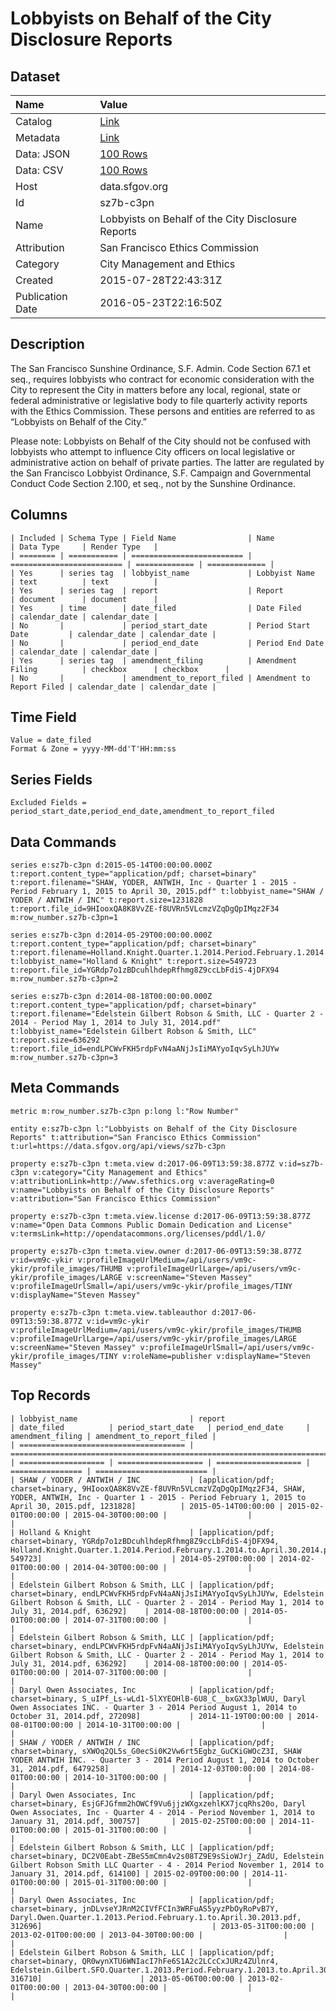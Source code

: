# Lobbyists on Behalf of the City Disclosure Reports

## Dataset

| Name | Value |
| :--- | :---- |
| Catalog | [Link](https://catalog.data.gov/dataset/lobbyists-on-behalf-of-the-city-disclosure-reports) |
| Metadata | [Link](https://data.sfgov.org/api/views/sz7b-c3pn) |
| Data: JSON | [100 Rows](https://data.sfgov.org/api/views/sz7b-c3pn/rows.json?max_rows=100) |
| Data: CSV | [100 Rows](https://data.sfgov.org/api/views/sz7b-c3pn/rows.csv?max_rows=100) |
| Host | data.sfgov.org |
| Id | sz7b-c3pn |
| Name | Lobbyists on Behalf of the City Disclosure Reports |
| Attribution | San Francisco Ethics Commission |
| Category | City Management and Ethics |
| Created | 2015-07-28T22:43:31Z |
| Publication Date | 2016-05-23T22:16:50Z |

## Description

The San Francisco Sunshine Ordinance, S.F. Admin. Code Section 67.1 et seq., requires lobbyists who contract for economic consideration with the City to represent the City in matters before any local, regional, state or federal administrative or legislative body to file quarterly activity reports with the Ethics Commission. These persons and entities are referred to as “Lobbyists on Behalf of the City.”

Please note: Lobbyists on Behalf of the City should not be confused with lobbyists who attempt to influence City officers on local legislative or administrative action on behalf of private parties. The latter are regulated by the San Francisco Lobbyist Ordinance, S.F. Campaign and Governmental Conduct Code Section 2.100, et seq., not by the Sunshine Ordinance.

## Columns

```ls
| Included | Schema Type | Field Name                | Name                      | Data Type     | Render Type   |
| ======== | =========== | ========================= | ========================= | ============= | ============= |
| Yes      | series tag  | lobbyist_name             | Lobbyist Name             | text          | text          |
| Yes      | series tag  | report                    | Report                    | document      | document      |
| Yes      | time        | date_filed                | Date Filed                | calendar_date | calendar_date |
| No       |             | period_start_date         | Period Start Date         | calendar_date | calendar_date |
| No       |             | period_end_date           | Period End Date           | calendar_date | calendar_date |
| Yes      | series tag  | amendment_filing          | Amendment Filing          | checkbox      | checkbox      |
| No       |             | amendment_to_report_filed | Amendment to Report Filed | calendar_date | calendar_date |
```

## Time Field

```ls
Value = date_filed
Format & Zone = yyyy-MM-dd'T'HH:mm:ss
```

## Series Fields

```ls
Excluded Fields = period_start_date,period_end_date,amendment_to_report_filed
```

## Data Commands

```ls
series e:sz7b-c3pn d:2015-05-14T00:00:00.000Z t:report.content_type="application/pdf; charset=binary" t:report.filename="SHAW, YODER, ANTWIH, Inc - Quarter 1 - 2015 - Period February 1, 2015 to April 30, 2015.pdf" t:lobbyist_name="SHAW / YODER / ANTWIH / INC" t:report.size=1231828 t:report.file_id=9HIooxQA8K8VvZE-f8UVRn5VLcmzVZqDgQpIMqz2F34 m:row_number.sz7b-c3pn=1

series e:sz7b-c3pn d:2014-05-29T00:00:00.000Z t:report.content_type="application/pdf; charset=binary" t:report.filename=Holland.Knight.Quarter.1.2014.Period.February.1.2014.to.April.30.2014.pdf t:lobbyist_name="Holland & Knight" t:report.size=549723 t:report.file_id=YGRdp7o1zBDcuhlhdepRfhmg8Z9ccLbFdiS-4jDFX94 m:row_number.sz7b-c3pn=2

series e:sz7b-c3pn d:2014-08-18T00:00:00.000Z t:report.content_type="application/pdf; charset=binary" t:report.filename="Edelstein Gilbert Robson & Smith, LLC - Quarter 2 - 2014 - Period May 1, 2014 to July 31, 2014.pdf" t:lobbyist_name="Edelstein Gilbert Robson & Smith, LLC" t:report.size=636292 t:report.file_id=endLPCWvFKH5rdpFvN4aANjJsIiMAYyoIqvSyLhJUYw m:row_number.sz7b-c3pn=3
```

## Meta Commands

```ls
metric m:row_number.sz7b-c3pn p:long l:"Row Number"

entity e:sz7b-c3pn l:"Lobbyists on Behalf of the City Disclosure Reports" t:attribution="San Francisco Ethics Commission" t:url=https://data.sfgov.org/api/views/sz7b-c3pn

property e:sz7b-c3pn t:meta.view d:2017-06-09T13:59:38.877Z v:id=sz7b-c3pn v:category="City Management and Ethics" v:attributionLink=http://www.sfethics.org v:averageRating=0 v:name="Lobbyists on Behalf of the City Disclosure Reports" v:attribution="San Francisco Ethics Commission"

property e:sz7b-c3pn t:meta.view.license d:2017-06-09T13:59:38.877Z v:name="Open Data Commons Public Domain Dedication and License" v:termsLink=http://opendatacommons.org/licenses/pddl/1.0/

property e:sz7b-c3pn t:meta.view.owner d:2017-06-09T13:59:38.877Z v:id=vm9c-ykir v:profileImageUrlMedium=/api/users/vm9c-ykir/profile_images/THUMB v:profileImageUrlLarge=/api/users/vm9c-ykir/profile_images/LARGE v:screenName="Steven Massey" v:profileImageUrlSmall=/api/users/vm9c-ykir/profile_images/TINY v:displayName="Steven Massey"

property e:sz7b-c3pn t:meta.view.tableauthor d:2017-06-09T13:59:38.877Z v:id=vm9c-ykir v:profileImageUrlMedium=/api/users/vm9c-ykir/profile_images/THUMB v:profileImageUrlLarge=/api/users/vm9c-ykir/profile_images/LARGE v:screenName="Steven Massey" v:profileImageUrlSmall=/api/users/vm9c-ykir/profile_images/TINY v:roleName=publisher v:displayName="Steven Massey"
```

## Top Records

```ls
| lobbyist_name                         | report                                                                                                                                                                                        | date_filed          | period_start_date   | period_end_date     | amendment_filing | amendment_to_report_filed | 
| ===================================== | ============================================================================================================================================================================================= | =================== | =================== | =================== | ================ | ========================= | 
| SHAW / YODER / ANTWIH / INC           | [application/pdf; charset=binary, 9HIooxQA8K8VvZE-f8UVRn5VLcmzVZqDgQpIMqz2F34, SHAW, YODER, ANTWIH, Inc - Quarter 1 - 2015 - Period February 1, 2015 to April 30, 2015.pdf, 1231828]          | 2015-05-14T00:00:00 | 2015-02-01T00:00:00 | 2015-04-30T00:00:00 |                  |                           | 
| Holland & Knight                      | [application/pdf; charset=binary, YGRdp7o1zBDcuhlhdepRfhmg8Z9ccLbFdiS-4jDFX94, Holland.Knight.Quarter.1.2014.Period.February.1.2014.to.April.30.2014.pdf, 549723]                             | 2014-05-29T00:00:00 | 2014-02-01T00:00:00 | 2014-04-30T00:00:00 |                  |                           | 
| Edelstein Gilbert Robson & Smith, LLC | [application/pdf; charset=binary, endLPCWvFKH5rdpFvN4aANjJsIiMAYyoIqvSyLhJUYw, Edelstein Gilbert Robson & Smith, LLC - Quarter 2 - 2014 - Period May 1, 2014 to July 31, 2014.pdf, 636292]    | 2014-08-18T00:00:00 | 2014-05-01T00:00:00 | 2014-07-31T00:00:00 |                  |                           | 
| Edelstein Gilbert Robson & Smith, LLC | [application/pdf; charset=binary, endLPCWvFKH5rdpFvN4aANjJsIiMAYyoIqvSyLhJUYw, Edelstein Gilbert Robson & Smith, LLC - Quarter 2 - 2014 - Period May 1, 2014 to July 31, 2014.pdf, 636292]    | 2014-08-18T00:00:00 | 2014-05-01T00:00:00 | 2014-07-31T00:00:00 |                  |                           | 
| Daryl Owen Associates, Inc            | [application/pdf; charset=binary, S_uIPf_Ls-wLd1-5lXYEOHlB-6U8_C__bxGX33plWUU, Daryl Owen Associates INC. - Quarter 3 - 2014 Period August 1, 2014 to October 31, 2014.pdf, 272098]           | 2014-11-19T00:00:00 | 2014-08-01T00:00:00 | 2014-10-31T00:00:00 |                  |                           | 
| SHAW / YODER / ANTWIH / INC           | [application/pdf; charset=binary, sXWOq2QL5s_G0ecSi0K2Vw6rt5Egbz_GuCKiGWOcZ3I, SHAW YODER ANTWIH INC. - Quarter 3 - 2014 Period August 1, 2014 to October 31, 2014.pdf, 6479258]              | 2014-12-03T00:00:00 | 2014-08-01T00:00:00 | 2014-10-31T00:00:00 |                  |                           | 
| Daryl Owen Associates, Inc            | [application/pdf; charset=binary, EsjGFJGfmm2hOWCf9Vu6jjzWXgxzehlKX7jcqRhs20o, Daryl Owen Associates, Inc - Quarter 4 - 2014 - Period November 1, 2014 to January 31, 2014.pdf, 300757]       | 2015-02-25T00:00:00 | 2014-11-01T00:00:00 | 2015-01-31T00:00:00 |                  |                           | 
| Edelstein Gilbert Robson & Smith, LLC | [application/pdf; charset=binary, DC2V0Eabt-ZBeS5mCmn4v2s08TZ9E9sSioWJrj_ZAdU, Edelstein Gilbert Robson Smith LLC Quarter - 4 - 2014 Period November 1, 2014 to January 31, 2014.pdf, 614100] | 2015-02-09T00:00:00 | 2014-11-01T00:00:00 | 2015-01-31T00:00:00 |                  |                           | 
| Daryl Owen Associates, Inc            | [application/pdf; charset=binary, jnDLvseYJRnM2CIVfFCIn3WRFuAS5yyzPbOyRoPvB7Y, Daryl.Owen.Quarter.1.2013.Period.February.1.to.April.30.2013.pdf, 312696]                                      | 2013-05-31T00:00:00 | 2013-02-01T00:00:00 | 2013-04-30T00:00:00 |                  |                           | 
| Edelstein Gilbert Robson & Smith, LLC | [application/pdf; charset=binary, QR0wynXTU6WNIacI7hFe6S1A2c2LCcCxJURz4ZUlnr4, Edelstein.Gilbert.SFO.Quarter.1.2013.Period.February.1.2013.to.April.30.2013.pdf, 316710]                      | 2013-05-06T00:00:00 | 2013-02-01T00:00:00 | 2013-04-30T00:00:00 |                  |                           | 
```
